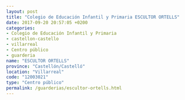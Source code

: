```yaml
---
layout: post
title: "Colegio de Educación Infantil y Primaria ESCULTOR ORTELLS"
date: 2017-09-20 20:57:05 +0200
categories:
- Colegio de Educación Infantil y Primaria
- castellon-castello
- villarreal
- Centro público
- guarderia
name: "ESCULTOR ORTELLS"
province: "Castellón/Castelló"
location: "Villarreal"
code: "12003021"
type: "Centro público"
permalink: /guarderias/escultor-ortells.html
---
```


